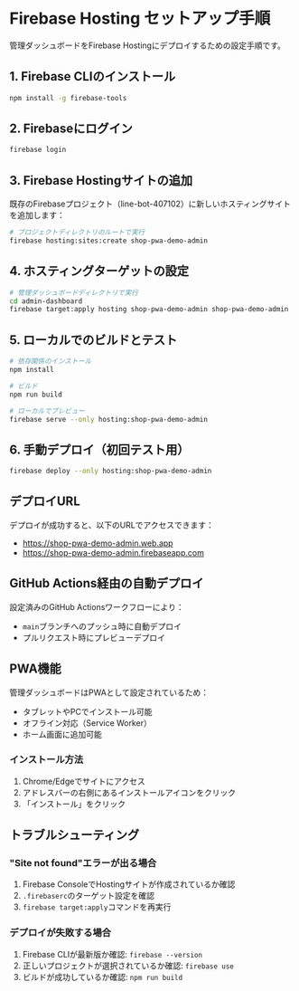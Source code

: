 # Firebase Hosting セットアップ手順

管理ダッシュボードをFirebase Hostingにデプロイするための設定手順です。

## 1. Firebase CLIのインストール

```bash
npm install -g firebase-tools
```

## 2. Firebaseにログイン

```bash
firebase login
```

## 3. Firebase Hostingサイトの追加

既存のFirebaseプロジェクト（line-bot-407102）に新しいホスティングサイトを追加します：

```bash
# プロジェクトディレクトリのルートで実行
firebase hosting:sites:create shop-pwa-demo-admin
```

## 4. ホスティングターゲットの設定

```bash
# 管理ダッシュボードディレクトリで実行
cd admin-dashboard
firebase target:apply hosting shop-pwa-demo-admin shop-pwa-demo-admin
```

## 5. ローカルでのビルドとテスト

```bash
# 依存関係のインストール
npm install

# ビルド
npm run build

# ローカルでプレビュー
firebase serve --only hosting:shop-pwa-demo-admin
```

## 6. 手動デプロイ（初回テスト用）

```bash
firebase deploy --only hosting:shop-pwa-demo-admin
```

## デプロイURL

デプロイが成功すると、以下のURLでアクセスできます：
- https://shop-pwa-demo-admin.web.app
- https://shop-pwa-demo-admin.firebaseapp.com

## GitHub Actions経由の自動デプロイ

設定済みのGitHub Actionsワークフローにより：
- `main`ブランチへのプッシュ時に自動デプロイ
- プルリクエスト時にプレビューデプロイ

## PWA機能

管理ダッシュボードはPWAとして設定されているため：
- タブレットやPCでインストール可能
- オフライン対応（Service Worker）
- ホーム画面に追加可能

### インストール方法
1. Chrome/Edgeでサイトにアクセス
2. アドレスバーの右側にあるインストールアイコンをクリック
3. 「インストール」をクリック

## トラブルシューティング

### "Site not found"エラーが出る場合
1. Firebase ConsoleでHostingサイトが作成されているか確認
2. `.firebaserc`のターゲット設定を確認
3. `firebase target:apply`コマンドを再実行

### デプロイが失敗する場合
1. Firebase CLIが最新版か確認: `firebase --version`
2. 正しいプロジェクトが選択されているか確認: `firebase use`
3. ビルドが成功しているか確認: `npm run build`